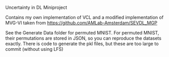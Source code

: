 Uncertainty in DL Miniproject

Contains my own implementation of VCL and a modified implementation of MVG-VI taken from https://github.com/AMLab-Amsterdam/SEVDL_MGP

See the Generate Data folder for permuted MNIST. 
For permuted MNIST, their permutations are stored in JSON, so you can reproduce the datasets exactly. There is code to generate the pkl files, but these are too large to commit (without using LFS)